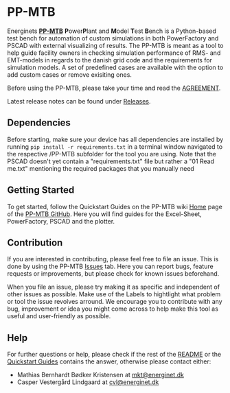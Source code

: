 # PP-MTB
  Energinets [**PP-MTB**](https://github.com/Energinet-AIG/PP-MTB) **P**ower**P**lant and **M**odel **T**est **B**ench is a Python-based test bench for automation of custom simulations in both PowerFactory and PSCAD with external visualizing of results. The PP-MTB is meant as a tool to help guide facility owners in checking simulation performance of RMS- and EMT-models in regards to the danish grid code and the requirements for simulation models. A set of predefined cases are available with the option to add custom cases or remove exisiting ones.

  Before using the PP-MTB, please take your time and read the [AGREEMENT](https://github.com/Energinet-AIG/PP-MTB/blob/main/AGREEMENT.txt).

  Latest release notes can be found under [Releases](https://github.com/Energinet-AIG/PP-MTB/releases).

## Dependencies
  Before starting, make sure your device has all dependencies are installed by running `pip install -r requirements.txt` in a terminal window navigated to the respective /PP-MTB subfolder for the tool you are using. Note that the PSCAD doesn't yet contain a "requirements.txt" file but rather a "01 Read me.txt" mentioning the required packages that you manually need

## Getting Started
  To get started, follow the Quickstart Guides on the PP-MTB wiki [Home](https://github.com/Energinet-IG/PP-MTB/wiki) page of the [PP-MTB GitHub](https://github.com/Energinet-AIG/PP-MTB). Here you will find guides for the Excel-Sheet, PowerFactory, PSCAD and the plotter.

## Contribution
  If you are interested in contributing, please feel free to file an issue. This is done by using the PP-MTB [Issues](https://github.com/Energinet-AIG/PP-MTB/issues) tab. Here you can report bugs, feature requests or improvements, but please check for known issues beforehand. 

  When you file an issue, please try making it as specific and independent of other issues as possible. Make use of the Labels to hightlight what problem or tool the issue revolves arround. We encourage you to contribute with any bug, improvement or idea you might come across to help make this tool as useful and user-friendly as possible.

## Help
  For further questions or help, please check if the rest of the [README](https://github.com/Energinet-AIG/PP-MTB/blob/main/README.md) or the [Quickstart Guides](https://github.com/Energinet-AIG/PP-MTB/wiki) contains the answer, otherwise please contact either:

  * Mathias Bernhardt Bødker Kristensen at mkt@energinet.dk 
  * Casper Vestergård Lindgaard at cvl@energinet.dk 